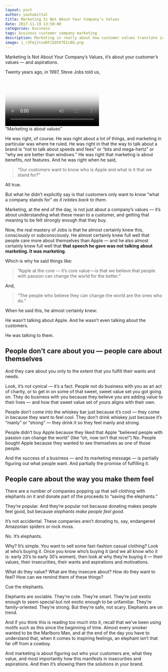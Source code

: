 ```yaml
---
layout: post
author: yashumittal
title: Marketing Is Not About Your Company’s Values
date: 2017-11-19 13:50:00
categories: business
tags: business customer company marketing
description: Marketing is really about how customer values translate into aspirations, insecurities, fears and motivations.
image: 1_rJFmjItseRF15QtK7EIc0Q.png
---
```


Marketing Is Not About Your Company’s Values, it’s about your customer’s values — and aspirations.

Twenty years ago, in 1997, Steve Jobs told us,

<video poster="/path/to/poster.jpg" controls>
  <source src="//cdn.codecarrot.net/videos/steve-jobs-marketing-is-about-values.mp4" type="video/mp4">
</video>

<div class="callout">
“Marketing is about values”
</div>

He was right, of course. He was right about a lot of things, and marketing in particular was where he ruled. He was right in that the way to talk about a brand is “not to talk about speeds and fees” or “bits and mega-hertz” or “why we are better than windows.” He was right that marketing is about benefits, not features. And he was right when he said,

<blockquote>
“Our customers want to know who is Apple and what is it that we stand for?”
</blockquote>

All true.

But what he didn’t explicitly say is that customers only want to know “what a company stands for” *as it relates back to them*.

Marketing, at the end of the day, is not just about a company’s values — it’s about understanding what these mean to a customer, and getting that meaning to be felt strongly enough that they buy.

Now, the real mastery of Jobs is that he almost certainly knew this, consciously or subconsciously. He almost certainly knew full well that people care more about themselves than Apple — and he also almost certainly knew full well that **that speech he gave was not talking about marketing. It was marketing**.

Which is why he said things like:

<blockquote>
“Apple at the core — it’s core value — is that we believe that people with passion can change the world for the better.”
</blockquote>

And,

<blockquote>
“The people who believe they can change the world are the ones who do.”
</blockquote>

When he said this, he almost certainly knew:

He wasn’t talking about Apple. And he wasn’t even talking about the customers.

He was talking to them.

## People don’t care about you — people care about themselves

And they care about you only to the extent that you fulfill their wants and needs.

Look, it’s not cynical — it’s a fact. People not do business with you as an act of charity, or to get in on some of that sweet, sweet value set you got going on. They do business with you because they believe you are adding value to their lives — and how that sweet value set of yours aligns with their own.

People don’t come into the whiskey bar just because it’s cool — they come in because they want to feel cool. They don’t drink whiskey just because it’s “manly” or “strong” — they drink it so they feel manly and strong.

People didn’t buy Apple because they liked that Apple “believed people with passion can change the world” (like “oh, now isn’t that nice!”) No. People bought Apple because they wanted to see themselves as one of those people.

And the success of a business — and its marketing message — is partially figuring out what people want. And partially the promise of fulfilling it.

## People care about the way you make them feel

There are a number of companies popping up that sell clothing with elephants on it and donate part of the proceeds to “saving the elephants.”

They’re popular. And they’re popular not because donating makes people feel good, but because *elephants make people feel good*.

It’s not accidental. These companies aren’t donating to, say, endangered Amazonian spiders or rock moss.

No. It’s elephants.

Why? It’s simple. You want to sell some fast-fashion casual clothing? Look at who’s buying it. Once you know who’s buying it (and we all know who it is: early 20’s to early 30’s women), then look at why they’re buying it — their values, their insecurities, their wants and aspirations and motivations.

What do they value? What are they insecure about? How do they want to feel? How can we remind them of these things?

Cue the elephants.

Elephants are sociable. They’re cute. They’re smart. They’re just exotic enough to seem special but not exotic enough to be unfamiliar. They’re family-oriented. They’re strong. But they’re safe, not scary. Elephants are on trend.

And if you think this is reading too much into it, recall that we’ve been using motifs such as this since the beginning of time. Almost every smoker wanted to be the Marlboro Man, and at the end of the day you have to understand that, when it comes to inspiring feelings, an elephant isn’t that far off from a cowboy.

And marketing is about figuring out who your customers are, what they value, and most importantly how this manifests in insecurities and aspirations. And then it’s showing them the solutions in your brand.
